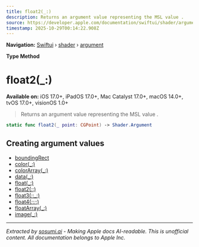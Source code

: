 ```yaml
---
title: float2(_:)
description: Returns an argument value representing the MSL value .
source: https://developer.apple.com/documentation/swiftui/shader/argument/float2(_:)
timestamp: 2025-10-29T00:14:22.908Z
---
```


**Navigation:** [Swiftui](/documentation/swiftui) › [shader](/documentation/swiftui/shader) › [argument](/documentation/swiftui/shader/argument)

**Type Method**

# float2(_:)

**Available on:** iOS 17.0+, iPadOS 17.0+, Mac Catalyst 17.0+, macOS 14.0+, tvOS 17.0+, visionOS 1.0+

> Returns an argument value representing the MSL value .

```swift
static func float2(_ point: CGPoint) -> Shader.Argument
```

## Creating argument values

- [boundingRect](/documentation/swiftui/shader/argument/boundingrect)
- [color(_:)](/documentation/swiftui/shader/argument/color(_:))
- [colorArray(_:)](/documentation/swiftui/shader/argument/colorarray(_:))
- [data(_:)](/documentation/swiftui/shader/argument/data(_:))
- [float(_:)](/documentation/swiftui/shader/argument/float(_:))
- [float2(_:_:)](/documentation/swiftui/shader/argument/float2(_:_:))
- [float3(_:_:_:)](/documentation/swiftui/shader/argument/float3(_:_:_:))
- [float4(_:_:_:_:)](/documentation/swiftui/shader/argument/float4(_:_:_:_:))
- [floatArray(_:)](/documentation/swiftui/shader/argument/floatarray(_:))
- [image(_:)](/documentation/swiftui/shader/argument/image(_:))

---

*Extracted by [sosumi.ai](https://sosumi.ai) - Making Apple docs AI-readable.*
*This is unofficial content. All documentation belongs to Apple Inc.*
